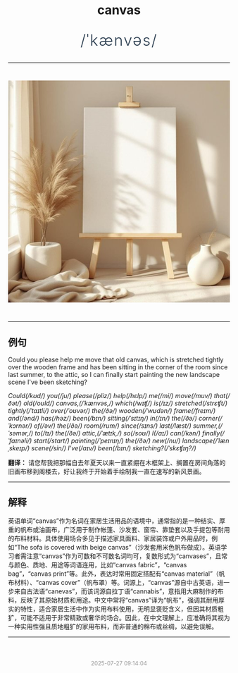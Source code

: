 <div align="center">

# canvas

<div style="margin: 30px 0;">
<h1 style="font-size: 2.5em; font-weight: 300; letter-spacing: 2px; margin: 0; color: #2c3e50;">
/ˈkænvəs/
</h1>
</div>

</div>

---

<div align="center" style="margin: 40px 0;">

![canvas](images/canvas.png)

</div>

---

## 例句

Could you please help me move that old canvas, which is stretched tightly over the wooden frame and has been sitting in the corner of the room since last summer, to the attic, so I can finally start painting the new landscape scene I've been sketching?

*Could(/kʊd/) you(/ju/) please(/pliz/) help(/hɛlp/) me(/mi/) move(/muv/) that(/ðət/) old(/oʊld/) canvas,(/ˈkænvəs,/) which(/wɪʧ/) is(/ɪz/) stretched(/strɛʧt/) tightly(/ˈtaɪtli/) over(/ˈoʊvər/) the(/ðə/) wooden(/ˈwʊdən/) frame(/freɪm/) and(/ənd/) has(/həz/) been(/bɪn/) sitting(/ˈsɪtɪŋ/) in(/ɪn/) the(/ðə/) corner(/ˈkɔrnər/) of(/əv/) the(/ðə/) room(/rum/) since(/sɪns/) last(/læst/) summer,(/ˈsəmər,/) to(/tɪ/) the(/ðə/) attic,(/ˈætɪk,/) so(/soʊ/) I(/aɪ/) can(/kən/) finally(/ˈfaɪnəli/) start(/stɑrt/) painting(/ˈpeɪnɪŋ/) the(/ðə/) new(/nu/) landscape(/ˈlænˌskeɪp/) scene(/sin/) I've(/aɪv/) been(/bɪn/) sketching?(/ˈskɛʧɪŋ?/)*

**翻译：** 请您帮我把那幅自去年夏天以来一直紧绷在木框架上、搁置在房间角落的旧画布移到阁楼去，好让我终于开始着手绘制我一直在速写的新风景画。

---

## 解释

英语单词“canvas”作为名词在家居生活用品的语境中，通常指的是一种结实、厚重的帆布或油画布，广泛用于制作帐篷、沙发套、窗帘、靠垫套以及手提包等耐用的布料材料。具体使用场合多见于描述家具面料、家居装饰或户外用品时，例如“The sofa is covered with beige canvas”（沙发套用米色帆布做成）。英语学习者需注意“canvas”作为可数和不可数名词均可，复数形式为“canvases”，且常与颜色、质地、用途等词语连用，比如“canvas fabric”，“canvas bag”，“canvas print”等。此外，表达时常用固定搭配有“canvas material”（帆布材料）、“canvas cover”（帆布罩）等。词源上，“canvas”源自中古英语，进一步来自古法语“canevas”，而该词源自拉丁语“cannabis”，意指用大麻制作的布料，反映了其原始材质和用途。中文中常将“canvas”译为“帆布”，强调其耐用厚实的特性，适合家居生活中作为实用布料使用，无明显褒贬含义，但因其材质粗犷，可能不适用于非常精致或奢华的场合。因此，在中文理解上，应准确将其视为一种实用性强且质地粗犷的家用布料，而非普通的棉布或丝绸，以避免误解。


---

<div align="center" style="margin-top: 50px;">
<small style="color: #999; font-size: 0.9em;">2025-07-27 09:14:04</small>
</div>
